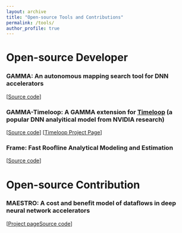 ```yaml
---
layout: archive
title: "Open-source Tools and Contributions"
permalink: /tools/
author_profile: true
---
```


# Open-source Developer

### GAMMA: An autonomous mapping search tool for DNN accelerators
[[Source code](https://github.com/maestro-project/gamma)]

### GAMMA-Timeloop: A GAMMA extension for [Timeloop](https://github.com/NVlabs/timeloop) (a popular DNN analyitical model from NVIDIA research) 
[[Source code](https://github.com/maestro-project/gamma-timeloop)]
[[Timeloop Project Page](https://timeloop.csail.mit.edu/)]



### Frame: Fast Roofline Analytical Modeling and Estimation
[[Source code](https://github.com/maestro-project/frame)]

# Open-source Contribution

### MAESTRO: A cost and benefit model of dataflows in deep neural network accelerators
[[Project page](https://maestro.ece.gatech.edu/)[Source code](https://github.com/maestro-project/maestro)]


